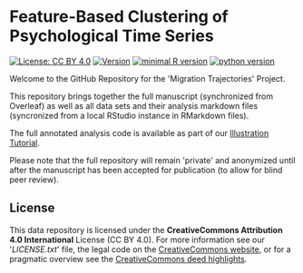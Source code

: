 # Feature-Based Clustering of Psychological Time Series

[![License: CC BY 4.0](https://img.shields.io/badge/License-CC_BY_4.0-lightgrey.svg)](https://creativecommons.org/licenses/by/4.0/)
[![Version](https://badge.fury.io/gh/tterb%2FHyde.svg)](https://en.wikipedia.org/wiki/Software_versioning)
[![minimal R version](https://img.shields.io/badge/R%3E%3D-4.1.1-6666ff.svg)](https://cran.r-project.org/)
[![python version](https://img.shields.io/badge/python-v3.10.6-blue)](https://www.python.org/downloads/release/python-3106/)

Welcome to the GitHub Repository for the 'Migration Trajectories' Project.

This repository brings together the full manuscript (synchronized from Overleaf) as well as all data sets and their analysis markdown files (syncronized from a local RStudio instance in RMarkdown files).

The full annotated analysis code is available as part of our [Illustration Tutorial]([https://janniscodes.github.io/migration-trajectories/Supplemental-Material-A-Annotated-Analysis](https://janniscodes.github.io/ts-feature-clustering-illustration/)).

Please note that the full repository will remain 'private' and anonymized until after the manuscript has been accepted for publication (to allow for blind peer review).

## License
This data repository is licensed under the **CreativeCommons Attribution 4.0 International** License (CC BY 4.0). For more information see our '_LICENSE.txt_' file, the legal code on the [CreativeCommons website](https://creativecommons.org/licenses/by/4.0/legalcode), or for a pragmatic overview see the [CreativeCommons deed highlights](https://creativecommons.org/licenses/by/4.0/).

